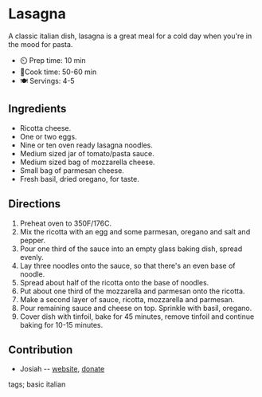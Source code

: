 # Lasagna

A classic italian dish, lasagna is a great meal for a cold day when you're in the mood for pasta. 

- ⏲️ Prep time: 10 min
- 🍳Cook time: 50-60 min
- 🍽️ Servings: 4-5

## Ingredients
- Ricotta cheese. 
- One or two eggs.
- Nine or ten oven ready lasagna noodles.
- Medium sized jar of tomato/pasta sauce.
- Medium sized bag of mozzarella cheese.
- Small bag of parmesan cheese.  
- Fresh basil, dried oregano, for taste.

## Directions

1. Preheat oven to 350F/176C. 
2. Mix the ricotta with an egg and some parmesan, oregano and salt and pepper.
3. Pour one third of the sauce into an empty glass baking dish, spread evenly. 
4. Lay three noodles onto the sauce, so that there's an even base of noodle. 
5. Spread about half of the ricotta onto the base of noodles. 
6. Put about one third of the mozzarella and parmesan onto the ricotta. 
7. Make a second layer of sauce, ricotta, mozzarella and parmesan. 
8. Pour remaining sauce and cheese on top. Sprinkle with basil, oregano.
9. Cover dish with tinfoil, bake for 45 minutes, remove tinfoil and continue baking for 10-15 minutes.

## Contribution

- Josiah -- [website](https://himiko.cloud), [donate](https://himiko.cloud/donate/)

tags; basic italian
